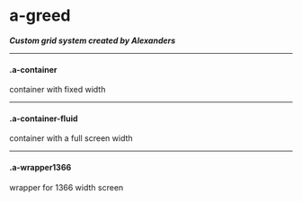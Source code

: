 # a-greed
***Custom grid system created by Alexanders***
- - -
#### .a-container
container with fixed width
- - -
#### .a-container-fluid
container with a full screen width
- - -
#### .a-wrapper1366
wrapper for 1366 width screen




